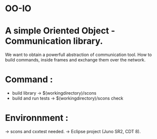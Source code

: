 # OO-IO
# A simple Oriented Object - Communication library.
We want to obtain a powerfull abstraction of communication tool.
How to build commands, inside frames and exchange them over the network.

# Command :
 - build library -> $(workingdirectory)/scons
 - build and run tests -> $(workingdirectory)/scons check

# Environnment :
-> scons and cxxtest needed.
-> Eclipse project (Juno SR2, CDT 8).
